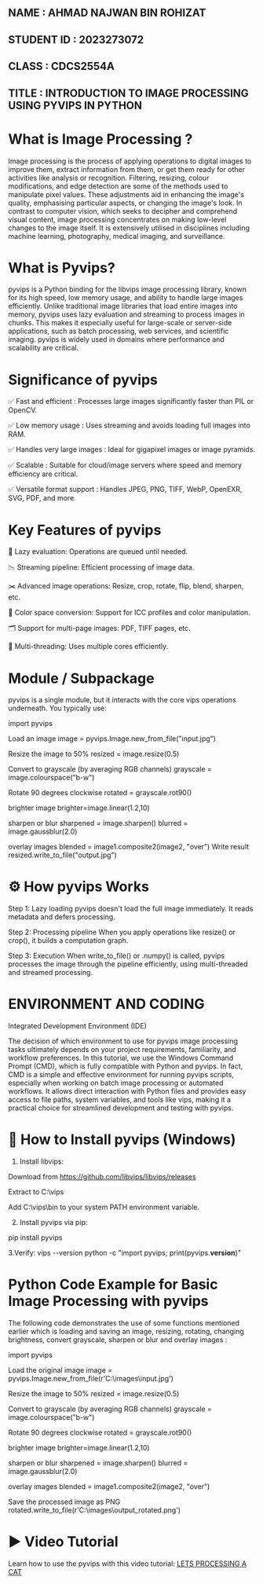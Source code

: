 ## NAME : AHMAD NAJWAN BIN ROHIZAT 

## STUDENT ID : 2023273072

## CLASS : CDCS2554A

## TITLE : INTRODUCTION TO IMAGE PROCESSING USING PYVIPS IN PYTHON

# What is Image Processing ?

Image processing is the process of applying operations to digital images to improve them, extract information from them, or get them ready for other activities like analysis or recognition.  Filtering, resizing, colour modifications, and edge detection are some of the methods used to manipulate pixel values.  These adjustments aid in enhancing the image's quality, emphasising particular aspects, or changing the image's look.  In contrast to computer vision, which seeks to decipher and comprehend visual content, image processing concentrates on making low-level changes to the image itself.  It is extensively utilised in disciplines including machine learning, photography, medical imaging, and surveillance.

# What is Pyvips?

pyvips is a Python binding for the libvips image processing library, known for its high speed, low memory usage, and ability to handle large images efficiently. Unlike traditional image libraries that load entire images into memory, pyvips uses lazy evaluation and streaming to process images in chunks. This makes it especially useful for large-scale or server-side applications, such as batch processing, web services, and scientific imaging. pyvips is widely used in domains where performance and scalability are critical.

# Significance of pyvips

✅ Fast and efficient           : Processes large images significantly faster than PIL or OpenCV.

✅ Low memory usage             : Uses streaming and avoids loading full images into RAM.

✅ Handles very large images    : Ideal for gigapixel images or image pyramids.

✅ Scalable                     : Suitable for cloud/image servers where speed and memory efficiency are critical.

✅ Versatile format support      : Handles JPEG, PNG, TIFF, WebP, OpenEXR, SVG, PDF, and more.



# Key Features of pyvips

🧠 Lazy evaluation: Operations are queued until needed.

📉 Streaming pipeline: Efficient processing of image data.

✂️ Advanced image operations: Resize, crop, rotate, flip, blend, sharpen, etc.

🔄 Color space conversion: Support for ICC profiles and color manipulation.

🗂️ Support for multi-page images: PDF, TIFF pages, etc.

🔁 Multi-threading: Uses multiple cores efficiently.


# Module / Subpackage
pyvips is a single module, but it interacts with the core vips operations underneath. You typically use:

import pyvips

Load an image
image = pyvips.Image.new_from_file("input.jpg")

Resize the image to 50%
resized = image.resize(0.5)

Convert to grayscale (by averaging RGB channels)
grayscale = image.colourspace("b-w")

Rotate 90 degrees clockwise
rotated = grayscale.rot90()

brighter image
brighter=image.linear(1.2,10)

sharpen or blur
sharpened = image.sharpen()
blurred = image.gaussblur(2.0)

overlay images 
blended = image1.composite2(image2, "over")
Write result
resized.write_to_file("output.jpg")

# ⚙️ How pyvips Works
Step 1: Lazy loading
pyvips doesn't load the full image immediately. It reads metadata and defers processing.

Step 2: Processing pipeline
When you apply operations like resize() or crop(), it builds a computation graph.

Step 3: Execution
When write_to_file() or .numpy() is called, pyvips processes the image through the pipeline efficiently, using multi-threaded and streamed processing.

# ENVIRONMENT AND CODING
Integrated Development Environment (IDE)


The decision of which environment to use for pyvips image processing tasks ultimately depends on your project requirements, familiarity, and workflow preferences. In this tutorial, we use the Windows Command Prompt (CMD), which is fully compatible with Python and pyvips. In fact, CMD is a simple and effective environment for running pyvips scripts, especially when working on batch image processing or automated workflows. It allows direct interaction with Python files and provides easy access to file paths, system variables, and tools like vips, making it a practical choice for streamlined development and testing with pyvips.

# 💾 How to Install pyvips (Windows)
1. Install libvips:

Download from https://github.com/libvips/libvips/releases

Extract to C:\vips

Add C:\vips\bin to your system PATH environment variable.

2. Install pyvips via pip:

pip install pyvips

3.Verify:
vips --version
python -c "import pyvips; print(pyvips.__version__)"

# Python Code Example for Basic Image Processing with pyvips
The following code demonstrates the use of some functions mentioned earlier which is loading and saving an image, resizing, rotating, changing brightness, convert grayscale, sharpen or blur and overlay images :

import pyvips

Load the original image
image = pyvips.Image.new_from_file(r'C:\images\input.jpg')

Resize the image to 50%
resized = image.resize(0.5)

Convert to grayscale (by averaging RGB channels)
grayscale = image.colourspace("b-w")

Rotate 90 degrees clockwise
rotated = grayscale.rot90()

brighter image
brighter=image.linear(1.2,10)

sharpen or blur
sharpened = image.sharpen()
blurred = image.gaussblur(2.0)

overlay images 
blended = image1.composite2(image2, "over")

Save the processed image as PNG
rotated.write_to_file(r'C:\images\output_rotated.png')


# ▶️ Video Tutorial
Learn how to use the pyvips with this video tutorial: [LETS PROCESSING A CAT](https://youtu.be/xTWOyH7wleQ)

